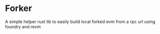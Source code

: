 # Forker
A simple helper rust lib to easily build local forked evm from a rpc url using foundry and revm